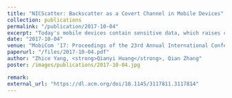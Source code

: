```yaml
---
title: "NICScatter: Backscatter as a Covert Channel in Mobile Devices"
collection: publications
permalink: "/publication/2017-10-04"
excerpt: "Today's mobile devices contain sensitive data, which raises concerns about data security. This paper discusses a covert channel threat on existing mobile systems. Through it, malware can wirelessly leak information without making network connections or emitting signals, such as sound, EMR, vibration, etc., that we can feel or are aware of. The covert channel is built on a communication method that we call NICScatter. NICScatter transmitter malware forces mobile devices, such as mobile phones, tablets or laptops, to reflect surrounding RF signals to covertly convey information. The operation is achieved by controlling the impedance of a device's wireless network interface card (NIC). Importantly, the operation requires no special privileges on current mobile OSs, which allows the malware to stealthily pass sensitive data to an attacker's nearby mobile device, which can then decode the signal and thus effectively …"
date: "2017-10-04"
venue: "MobiCom '17: Proceedings of the 23rd Annual International Conference on Mobile Computing and Networking, 2017"
paperurl: "/files/2017-10-04.pdf"
author: "Zhice Yang, <strong>Qianyi Huang</strong>, Qian Zhang"
poster: /images/publications/2017-10-04.jpg

remark:
external_url: "https://dl.acm.org/doi/10.1145/3117811.3117814"
---
```

